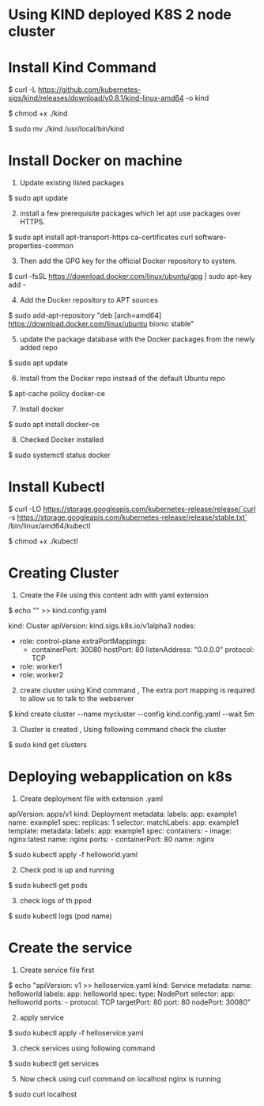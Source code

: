 # Using KIND deployed K8S 2 node cluster 

 # Install Kind Command 

$ curl -L https://github.com/kubernetes-sigs/kind/releases/download/v0.8.1/kind-linux-amd64 -o kind

$ chmod +x ./kind

$ sudo mv ./kind /usr/local/bin/kind

 # Install Docker on machine 

1) Update existing listed packages

$ sudo apt update

2) install a few prerequisite packages which let apt use packages over HTTPS.

$ sudo apt install apt-transport-https ca-certificates curl software-properties-common

3) Then add the GPG key for the official Docker repository to  system.

$ curl -fsSL https://download.docker.com/linux/ubuntu/gpg | sudo apt-key add -

4) Add the Docker repository to APT sources

$ sudo add-apt-repository "deb [arch=amd64] https://download.docker.com/linux/ubuntu bionic stable"

5) update the package database with the Docker packages from the newly added repo

$ sudo apt update

6) Install from the Docker repo instead of the default Ubuntu repo

$ apt-cache policy docker-ce

7) Install docker 

$ sudo apt install docker-ce

8) Checked Docker installed

$ sudo systemctl status docker
 
 # Install Kubectl
 
 $ curl -LO https://storage.googleapis.com/kubernetes-release/release/`curl -s https://storage.googleapis.com/kubernetes-release/release/stable.txt` /bin/linux/amd64/kubectl
 
 $ chmod +x ./kubectl 
 
 # Creating Cluster 
 
 1) Create the File using this content  adn with yaml extension 
 
 $ echo "" >> kind.config.yaml
 
 kind: Cluster
apiVersion: kind.sigs.k8s.io/v1alpha3
nodes:
- role: control-plane
  extraPortMappings:
  - containerPort: 30080
    hostPort: 80
    listenAddress: "0.0.0.0"
    protocol: TCP
- role: worker1
- role: worker2

2) create cluster using Kind command , The extra port mapping is required to allow us to talk to the webserver

$ kind create cluster --name mycluster --config kind.config.yaml --wait 5m


3) Cluster is created , Using following command check the cluster 

$ sudo kind get clusters

# Deploying webapplication on k8s

1) Create deployment file with extension .yaml 

apiVersion: apps/v1
kind: Deployment
metadata:
  labels:
    app: example1
  name: example1
spec:
  replicas: 1
  selector:
    matchLabels:
      app: example1
  template:
    metadata:
      labels:
        app: example1
    spec:
      containers:
      - image: nginx:latest
        name: nginx
        ports:
        - containerPort: 80
          name: nginx

$ sudo  kubectl apply -f helloworld.yaml

2) Check pod is up and running 

$ sudo kubectl get pods

3) check logs of th ppod 

$  sudo kubectl logs (pod name)

# Create the service 

1) Create service file first 

$ echo "apiVersion: v1   >> helloservice.yaml
kind: Service
metadata:
  name: helloworld
  labels:
    app: helloworld
spec:
  type: NodePort
  selector:
    app: helloworld
  ports:
    - protocol: TCP
      targetPort: 80
      port: 80
      nodePort: 30080" 
      
 2) apply service 

$ sudo kubectl apply -f helloservice.yaml

3) check services using following command

$ sudo kubectl get services

5) Now check using curl command on localhost nginx is running 

$ sudo curl localhost

